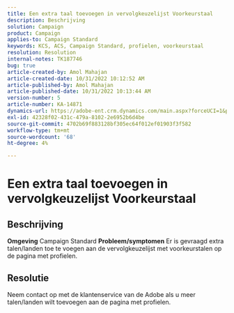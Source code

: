 ```yaml
---
title: Een extra taal toevoegen in vervolgkeuzelijst Voorkeurstaal
description: Beschrijving
solution: Campaign
product: Campaign
applies-to: Campaign Standard
keywords: KCS, ACS, Campaign Standard, profielen, voorkeurstaal
resolution: Resolution
internal-notes: TK187746
bug: true
article-created-by: Amol Mahajan
article-created-date: 10/31/2022 10:12:52 AM
article-published-by: Amol Mahajan
article-published-date: 10/31/2022 10:13:44 AM
version-number: 5
article-number: KA-14871
dynamics-url: https://adobe-ent.crm.dynamics.com/main.aspx?forceUCI=1&pagetype=entityrecord&etn=knowledgearticle&id=bb163392-0459-ed11-9561-6045bd006079
exl-id: 42328f02-431c-479a-8102-2e6952b6d4be
source-git-commit: 4702b69f883128bf305ec64f012ef01903f3f582
workflow-type: tm+mt
source-wordcount: '68'
ht-degree: 4%

---
```


# Een extra taal toevoegen in vervolgkeuzelijst Voorkeurstaal

## Beschrijving

<b>Omgeving</b>
Campaign Standard
<b>Probleem/symptomen</b>
Er is gevraagd extra talen/landen toe te voegen aan de vervolgkeuzelijst met voorkeurstalen op de pagina met profielen.


## Resolutie


Neem contact op met de klantenservice van de Adobe als u meer talen/landen wilt toevoegen aan de pagina met profielen.
